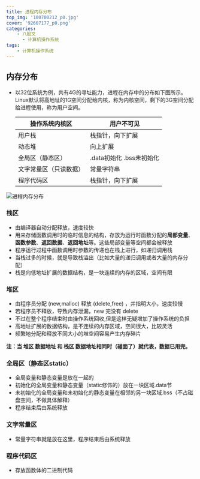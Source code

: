 ```yaml
---
title: 进程内存分布
top_img: '100700212_p0.jpg'
cover: '92607177_p0.png'
categories: 
    - 八股文
      - 计算机操作系统
tags: 
    - 计算机操作系统
---
```


## 内存分布

* 以32位系统为例，共有4G的寻址能力，进程在内存中的分布如下图所示。Linux默认将高地址的1G空间分配给内核，称为内核空间，剩下的3G空间分配给进程使用，称为用户空间。

    | 操作系统内核区 | 用户不可见 |
    | ---           | ---       |
    | 用户栈        | 栈指针，向下扩展 |
    | 动态堆        | 向上扩展 |
    | 全局区（静态区）| .data初始化 .bss未初始化 |
    | 文字常量区（只读数据）| 常量字符串 |
    | 程序代码区 | 栈指针，向下扩展 |

<img src="进程内存分布.png" alt="进程内存分布" style="zoom:100%;">

### 栈区

* 由编译器自动分配释放，速度较快
* 用来存储函数调用时的临时信息的结构，存放为运行时函数分配的**局部变量**、**函数参数**、**返回数据**、**返回地址**等。这些局部变量等空间都会被释放
* 程序运行过程中函数调用时参数的传递也在栈上进行，如递归调用栈
* 当栈过多的时候，就是导致栈溢出（比如大量的递归调用或者大量的内存分配）
* 栈是向低地址扩展的数据结构，是一块连续的内存的区域，空间有限

### 堆区

* 由程序员分配 (new,malloc) 释放 (delete,free) ，并指明大小，速度较慢
* 若程序员不释放，导致内存泄漏，new 完没有 delete
* 不过在整个程序结束时由操作系统回收,但是这样无疑增加了操作系统的负担
* 高地址扩展的数据结构，是不连续的内存区域，空间很大，比较灵活
* 频繁地分配和释放不同大小的堆空间容易产生内存碎片

**注：当 堆区 数据地址 和 栈区 数据地址相同时（碰面了）就代表，数据已用完。**

### 全局区（静态区static）

* 全局变量和静态变量是放在一起的
* 初始化的全局变量和静态变量（static修饰的）放在一块区域.data节
* 未初始化的全局变量和未初始化的静态变量在相邻的另一块区域.bss（不占磁盘空间，不做具体解释）
* 程序结束后由系统释放

### 文字常量区

* 常量字符串就是放在这里，程序结束后由系统释放

### 程序代码区

* 存放函数体的二进制代码
